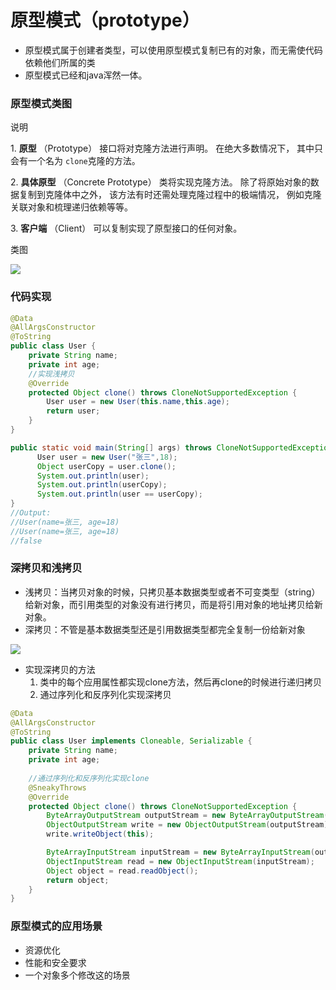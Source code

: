 # 原型模式（prototype）

-   原型模式属于创建者类型，可以使用原型模式复制已有的对象，而无需使代码依赖他们所属的类
-   原型模式已经和java浑然一体。

### 原型模式类图

说明

1\.  **原型** （Prototype） 接口将对克隆方法进行声明。 在绝大多数情况下， 其中只会有一个名为 `clone`克隆的方法。

2\.  **具体原型** （Concrete Prototype） 类将实现克隆方法。 除了将原始对象的数据复制到克隆体中之外， 该方法有时还需处理克隆过程中的极端情况， 例如克隆关联对象和梳理递归依赖等等。

3\.  **客户端** （Client） 可以复制实现了原型接口的任何对象。

类图

![](https://notes-pic-cjs.oss-cn-chengdu.aliyuncs.com/obsidian/image_GXyHXjAXDo.png)

### 代码实现

```java
@Data
@AllArgsConstructor
@ToString
public class User {
    private String name;
    private int age;
    //实现浅拷贝
    @Override
    protected Object clone() throws CloneNotSupportedException {
        User user = new User(this.name,this.age);
        return user;
    }
}

public static void main(String[] args) throws CloneNotSupportedException {
      User user = new User("张三",18);
      Object userCopy = user.clone();
      System.out.println(user);
      System.out.println(userCopy);
      System.out.println(user == userCopy);
}
//Output:
//User(name=张三, age=18)
//User(name=张三, age=18)
//false

```

### 深拷贝和浅拷贝

-   浅拷贝：当拷贝对象的时候，只拷贝基本数据类型或者不可变类型（string）给新对象，而引用类型的对象没有进行拷贝，而是将引用对象的地址拷贝给新对象。
-   深拷贝：不管是基本数据类型还是引用数据类型都完全复制一份给新对象

![](https://notes-pic-cjs.oss-cn-chengdu.aliyuncs.com/obsidian/image_EnWaaPteIx.png)

-   实现深拷贝的方法
    1.  类中的每个应用属性都实现clone方法，然后再clone的时候进行递归拷贝
    2.  通过序列化和反序列化实现深拷贝

```java
@Data
@AllArgsConstructor
@ToString
public class User implements Cloneable, Serializable {
    private String name;
    private int age;
    
    //通过序列化和反序列化实现clone
    @SneakyThrows
    @Override
    protected Object clone() throws CloneNotSupportedException {
        ByteArrayOutputStream outputStream = new ByteArrayOutputStream();
        ObjectOutputStream write = new ObjectOutputStream(outputStream);
        write.writeObject(this);

        ByteArrayInputStream inputStream = new ByteArrayInputStream(outputStream.toByteArray());
        ObjectInputStream read = new ObjectInputStream(inputStream);
        Object object = read.readObject();
        return object;
    }
}

```

### 原型模式的应用场景

-   资源优化
-   性能和安全要求
-   一个对象多个修改这的场景
